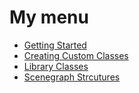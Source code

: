 # My menu
* [Getting Started][home]
* [Creating Custom Classes][customizing]
* [Library Classes][classes]
* [Scenegraph Strcutures][scenegraph]

[home]: https://github.com/joelgraff/pivy_trackers/wiki
[customizing]: https://github.com/joelgraff/pivy_trackers/wiki/Customizing
[classes]: https://github.com/joelgraff/pivy_trackers/wiki/Classes
[scenegraph]: https://github.com/joelgraff/pivy_trackers/wiki/Scenegraph